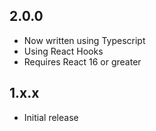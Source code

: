 ## 2.0.0

- Now written using Typescript
- Using React Hooks
- Requires React 16 or greater

## 1.x.x

- Initial release
